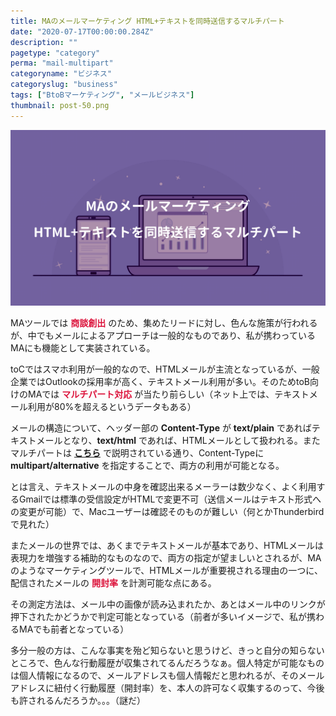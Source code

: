 ```yaml
---
title: MAのメールマーケティング HTML+テキストを同時送信するマルチパート
date: "2020-07-17T00:00:00.284Z"
description: ""
pagetype: "category"
perma: "mail-multipart"
categoryname: "ビジネス"
categoryslug: "business"
tags: ["BtoBマーケティング", "メールビジネス"]
thumbnail: post-50.png
---
```


![](./post-50.png)

MAツールでは <span style="color: crimson; font-weight: bold;">商談創出</span> のため、集めたリードに対し、色んな施策が行われるが、中でもメールによるアプローチは一般的なものであり、私が携わっているMAにも機能として実装されている。

toCではスマホ利用が一般的なので、HTMLメールが主流となっているが、一般企業ではOutlookの採用率が高く、テキストメール利用が多い。そのためtoB向けのMAでは <span style="color: crimson; font-weight: bold;">マルチパート対応</span> が当たり前らしい（ネット上では、テキストメール利用が80%を超えるというデータもある）

メールの構造について、ヘッダー部の **Content-Type** が **text/plain** であればテキストメールとなり、**text/html** であれば、HTMLメールとして扱われる。またマルチパートは **[こちら](https://sendgrid.kke.co.jp/blog/?p=8262)** で説明されている通り、Content-Typeに **multipart/alternative** を指定することで、両方の利用が可能となる。

とは言え、テキストメールの中身を確認出来るメーラーは数少なく、よく利用するGmailでは標準の受信設定がHTMLで変更不可（送信メールはテキスト形式への変更が可能）で、Macユーザーは確認そのものが難しい（何とかThunderbirdで見れた）

またメールの世界では、あくまでテキストメールが基本であり、HTMLメールは表現力を増強する補助的なものなので、両方の指定が望ましいとされるが、MAのようなマーケティングツールで、HTMLメールが重要視される理由の一つに、配信されたメールの <span style="color: crimson; font-weight: bold;">開封率</span> を計測可能な点にある。

その測定方法は、メール中の画像が読み込まれたか、あとはメール中のリンクが押下されたかどうかで判定可能となっている（前者が多いイメージで、私が携わるMAでも前者となっている）

多分一般の方は、こんな事実を殆ど知らないと思うけど、きっと自分の知らないところで、色んな行動履歴が収集されてるんだろうなぁ。個人特定が可能なものは個人情報になるので、メールアドレスも個人情報だと思われるが、そのメールアドレスに紐付く行動履歴（開封率）を、本人の許可なく収集するのって、今後も許されるんだろうか。。。（謎だ）